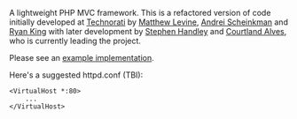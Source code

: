 A lightweight PHP MVC framework. This is a refactored version of code initially developed at [Technorati](http://technorati.com) by [Matthew Levine](http://matthewlevine.com/), [Andrei Scheinkman](http://andreischeinkman.com/) and [Ryan King](http://theryanking.com/) with later development by [Stephen Handley](http://github.com/stephenhandley) and [Courtland Alves](http://courtlandalves.com/), who is currently leading the project.

Please see an [example implementation](http://github.com/temovico/temovico_example).

Here's a suggested httpd.conf (TBI):

    <VirtualHost *:80>
        ...
    </VirtualHost>